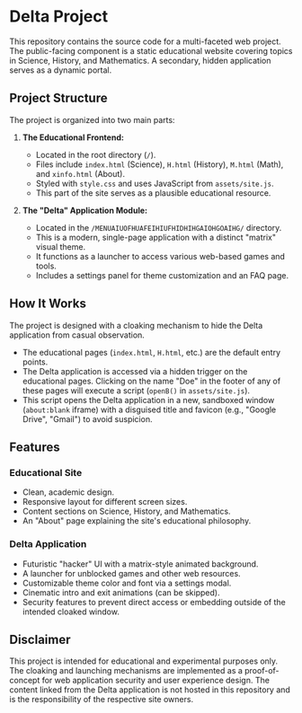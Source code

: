 # Delta Project

This repository contains the source code for a multi-faceted web project. The public-facing component is a static educational website covering topics in Science, History, and Mathematics. A secondary, hidden application serves as a dynamic portal.

## Project Structure

The project is organized into two main parts:

1.  **The Educational Frontend:**
    *   Located in the root directory (`/`).
    *   Files include `index.html` (Science), `H.html` (History), `M.html` (Math), and `xinfo.html` (About).
    *   Styled with `style.css` and uses JavaScript from `assets/site.js`.
    *   This part of the site serves as a plausible educational resource.

2.  **The "Delta" Application Module:**
    *   Located in the `/MENUAIUOFHUAFEIHIUFHIDHIHGAIOHGOAIHG/` directory.
    *   This is a modern, single-page application with a distinct "matrix" visual theme.
    *   It functions as a launcher to access various web-based games and tools.
    *   Includes a settings panel for theme customization and an FAQ page.

## How It Works

The project is designed with a cloaking mechanism to hide the Delta application from casual observation.

*   The educational pages (`index.html`, `H.html`, etc.) are the default entry points.
*   The Delta application is accessed via a hidden trigger on the educational pages. Clicking on the name "Doe" in the footer of any of these pages will execute a script (`openB()` in `assets/site.js`).
*   This script opens the Delta application in a new, sandboxed window (`about:blank` iframe) with a disguised title and favicon (e.g., "Google Drive", "Gmail") to avoid suspicion.

## Features

### Educational Site
*   Clean, academic design.
*   Responsive layout for different screen sizes.
*   Content sections on Science, History, and Mathematics.
*   An "About" page explaining the site's educational philosophy.

### Delta Application
*   Futuristic "hacker" UI with a matrix-style animated background.
*   A launcher for unblocked games and other web resources.
*   Customizable theme color and font via a settings modal.
*   Cinematic intro and exit animations (can be skipped).
*   Security features to prevent direct access or embedding outside of the intended cloaked window.

## Disclaimer

This project is intended for educational and experimental purposes only. The cloaking and launching mechanisms are implemented as a proof-of-concept for web application security and user experience design. The content linked from the Delta application is not hosted in this repository and is the responsibility of the respective site owners.
